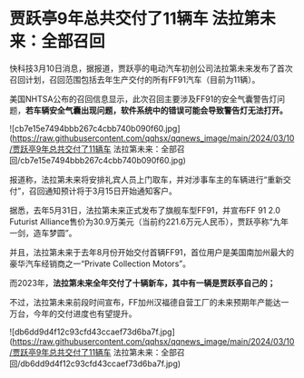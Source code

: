 # 贾跃亭9年总共交付了11辆车 法拉第未来：全部召回

快科技3月10日消息，据报道，贾跃亭的电动汽车初创公司法拉第未来发布了首次召回计划，召回范围包括去年生产交付的所有FF91汽车（目前为11辆）。

美国NHTSA公布的召回信息显示，此次召回主要涉及FF91的安全气囊警告灯问题，**若车辆安全气囊出现问题，软件系统中的错误可能会导致警告灯无法打开。**

![cb7e15e7494bbb267c4cbb740b090f60.jpg](https://raw.githubusercontent.com/qqhsx/qqnews_image/main/2024/03/10/贾跃亭9年总共交付了11辆车 法拉第未来：全部召回/cb7e15e7494bbb267c4cbb740b090f60.jpg)

报道称，法拉第未来将安排礼宾人员上门取车，并对涉事车主的车辆进行“重新交付”，召回通知预计将于3月15日开始通知客户。

据悉，去年5月31日，法拉第未来正式发布了旗舰车型FF91，并宣布FF 91 2.0 Futurist
Alliance售价为30.9万美元（当前约221.6万元人民币），贾跃亭称“九年一剑，造车梦圆”。

并且，法拉第未来于去年8月份开始交付首辆FF91，首位用户是美国南加州最大的豪华汽车经销商之一“Private Collection Motors”。

而2023年，**法拉第未来全年交付了十辆新车，其中有一辆是贾跃亭自己的；**

不过，法拉第未来前段时间宣布，FF加州汉福德自营工厂的未来预期年产能达一万台，今年的交付进度也有望提升。

![db6dd9d4f12c93cfd43ccaef73d6ba7f.jpg](https://raw.githubusercontent.com/qqhsx/qqnews_image/main/2024/03/10/贾跃亭9年总共交付了11辆车 法拉第未来：全部召回/db6dd9d4f12c93cfd43ccaef73d6ba7f.jpg)

